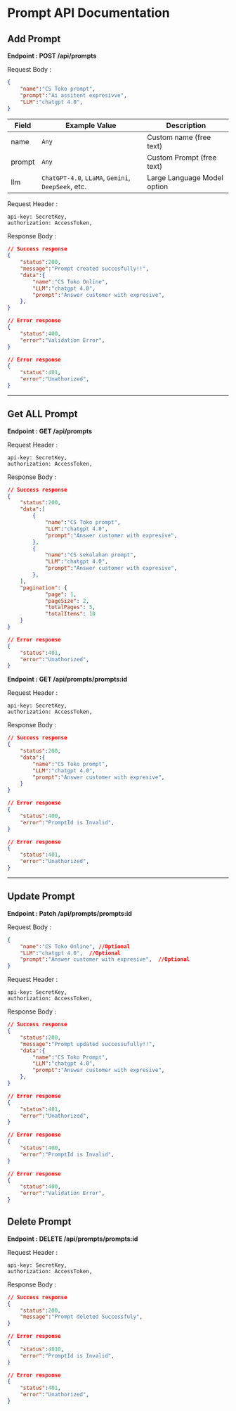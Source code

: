 # Prompt API Documentation

## Add Prompt
**Endpoint : POST /api/prompts**


Request Body :

```json
{
    "name":"CS Toko prompt",
    "prompt":"Ai assitent expresivve",
    "LLM":"chatgpt 4.0",
}
```


| Field  | Example Value                        | Description                                  |
|--------|--------------------------------------|----------------------------------------------|
| name   | `Any`                                | Custom name (free text)                       |
| prompt | `Any`                                | Custom Prompt (free text)
| llm    | `ChatGPT-4.0`, `LLaMA`, `Gemini`, `DeepSeek`, etc. | Large Language Model option                  |




Request Header : 

```http
api-key: SecretKey,
authorization: AccessToken,

```



Response Body : 

```json
// Success response
{
    "status":200,
    "message":"Prompt created succesfully!!",
    "data":{
        "name":"CS Toko Online",
        "LLM":"chatgpt 4.0",
        "prompt":"Answer customer with expresive",
    },
}
```

```json
// Error response
{
    "status":400,
    "error":"Validation Error",
}
```

```json
// Error response
{
    "status":401,
    "error":"Unathorized",
}
```

---


## Get ALL Prompt
**Endpoint : GET /api/prompts**

Request Header : 

```http
api-key: SecretKey,
authorization: AccessToken,
```

Response Body : 

```json
// Success response
{
    "status":200,
    "data":[
        {
            "name":"CS Toko prompt",
            "LLM":"chatgpt 4.0",
            "prompt":"Answer customer with expresive",
        },
        {
            "name":"CS sekolahan prompt",
            "LLM":"chatgpt 4.0",
            "prompt":"Answer customer with expresive",
        },
    ],
    "pagination": {
            "page": 1,
            "pageSize": 2,
            "totalPages": 5,
            "totalItems": 10
    }
}
```
```json
// Error response
{
    "status":401,
    "error":"Unathorized",
}
```


**Endpoint : GET /api/prompts/prompts:id**

Request Header : 

```http
api-key: SecretKey,
authorization: AccessToken,
```

Response Body : 

```json
// Success response
{
    "status":200,
    "data":{
        "name":"CS Toko prompt",
        "LLM":"chatgpt 4.0",
        "prompt":"Answer customer with expresive",
    }
}
```
```json
// Error response
{
    "status":400,
    "error":"PromptId is Invalid",
}
```
```json
// Error response
{
    "status":401,
    "error":"Unathorized",
}
```


---


## Update Prompt
**Endpoint : Patch /api/prompts/prompts:id**

Request Body :

```json
{
    "name":"CS Toko Online", //Optional
    "LLM":"chatgpt 4.0",  //Optional
    "prompt":"Answer customer with expresive",  //Optional
}
```



Request Header : 

```http
api-key: SecretKey,
authorization: AccessToken,
```

Response Body : 

```json
// Success response
{
    "status":200,
    "message":"Prompt updated successufully!!",
    "data":{
        "name":"CS Toko Prompt",
        "LLM":"chatgpt 4.0",
        "prompt":"Answer customer with expresive",
    },
}
```
```json
// Error response
{
    "status":401,
    "error":"Unathorized",
}
```
```json
// Error response
{
    "status":400,
    "error":"PromptId is Invalid",
}
```
```json
// Error response
{
    "status":400,
    "error":"Validation Error",
}
```


## Delete Prompt
**Endpoint : DELETE /api/prompts/prompts:id**


Request Header : 

```http
api-key: SecretKey,
authorization: AccessToken,
```

Response Body : 

```json
// Success response
{
    "status":200,
    "message":"Prompt deleted Successfuly",
}
```
```json
// Error response
{
    "status":4010,
    "error":"PromptId is Invalid",
}
```
```json
// Error response
{
    "status":401,
    "error":"Unathorized",
}
```


